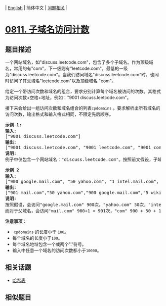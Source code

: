 
| [English](README_EN.md) | 简体中文 | [问题相关](QUESTION.md) |
# [0811. 子域名访问计数](https://leetcode-cn.com/problems/subdomain-visit-count/)
## 题目描述
<p>一个网站域名，如&quot;discuss.leetcode.com&quot;，包含了多个子域名。作为顶级域名，常用的有&quot;com&quot;，下一级则有&quot;leetcode.com&quot;，最低的一级为&quot;discuss.leetcode.com&quot;。当我们访问域名&quot;discuss.leetcode.com&quot;时，也同时访问了其父域名&quot;leetcode.com&quot;以及顶级域名&nbsp;&quot;com&quot;。</p>

<p>给定一个带访问次数和域名的组合，要求分别计算每个域名被访问的次数。其格式为访问次数+空格+地址，例如：&quot;9001 discuss.leetcode.com&quot;。</p>

<p>接下来会给出一组访问次数和域名组合的列表<code>cpdomains</code>&nbsp;。要求解析出所有域名的访问次数，输出格式和输入格式相同，不限定先后顺序。</p>

<pre>
<strong>示例 1:</strong>
<strong>输入:</strong> 
[&quot;9001 discuss.leetcode.com&quot;]
<strong>输出:</strong> 
[&quot;9001 discuss.leetcode.com&quot;, &quot;9001 leetcode.com&quot;, &quot;9001 com&quot;]
<strong>说明:</strong> 
例子中仅包含一个网站域名：&quot;discuss.leetcode.com&quot;。按照前文假设，子域名&quot;leetcode.com&quot;和&quot;com&quot;都会被访问，所以它们都被访问了9001次。
</pre>

<pre>
<strong>示例 2
输入:</strong> 
[&quot;900 google.mail.com&quot;, &quot;50 yahoo.com&quot;, &quot;1 intel.mail.com&quot;, &quot;5 wiki.org&quot;]
<strong>输出:</strong> 
[&quot;901 mail.com&quot;,&quot;50 yahoo.com&quot;,&quot;900 google.mail.com&quot;,&quot;5 wiki.org&quot;,&quot;5 org&quot;,&quot;1 intel.mail.com&quot;,&quot;951 com&quot;]
<strong>说明:</strong> 
按照假设，会访问&quot;google.mail.com&quot; 900次，&quot;yahoo.com&quot; 50次，&quot;intel.mail.com&quot; 1次，&quot;wiki.org&quot; 5次。
而对于父域名，会访问&quot;mail.com&quot; 900+1 = 901次，&quot;com&quot; 900 + 50 + 1 = 951次，和 &quot;org&quot; 5 次。
</pre>

<p><strong>注意事项：</strong></p>

<ul>
	<li>&nbsp;<code>cpdomains</code>&nbsp;的长度小于&nbsp;<code>100</code>。</li>
	<li>每个域名的长度小于<code>100</code>。</li>
	<li>每个域名地址包含一个或两个&quot;.&quot;符号。</li>
	<li>输入中任意一个域名的访问次数都小于<code>10000</code>。</li>
</ul>

## 相关话题
- [哈希表](https://leetcode-cn.com/tag/hash-table)
## 相似题目

